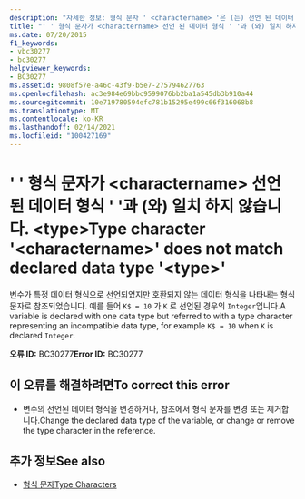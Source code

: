```yaml
---
description: "자세한 정보: 형식 문자 ' <charactername> '은 (는) 선언 된 데이터 형식 ' '과 (와) 일치 하지 않습니다. <type>"
title: "' ' 형식 문자가 <charactername> 선언 된 데이터 형식 ' '과 (와) 일치 하지 않습니다. <type>"
ms.date: 07/20/2015
f1_keywords:
- vbc30277
- bc30277
helpviewer_keywords:
- BC30277
ms.assetid: 9808f57e-a46c-43f9-b5e7-275794627763
ms.openlocfilehash: ac3e984e69bbc9599076bb2ba1a545db3b910a44
ms.sourcegitcommit: 10e719780594efc781b15295e499c66f316068b8
ms.translationtype: MT
ms.contentlocale: ko-KR
ms.lasthandoff: 02/14/2021
ms.locfileid: "100427169"
---
```

# <a name="type-character-charactername-does-not-match-declared-data-type-type"></a><span data-ttu-id="f36ee-103">' ' 형식 문자가 \<charactername> 선언 된 데이터 형식 ' '과 (와) 일치 하지 않습니다. \<type></span><span class="sxs-lookup"><span data-stu-id="f36ee-103">Type character '\<charactername>' does not match declared data type '\<type>'</span></span>

<span data-ttu-id="f36ee-104">변수가 특정 데이터 형식으로 선언되었지만 호환되지 않는 데이터 형식을 나타내는 형식 문자로 참조되었습니다. 예를 들어 `K$ = 10` 가 `K` 로 선언된 경우의 `Integer`입니다.</span><span class="sxs-lookup"><span data-stu-id="f36ee-104">A variable is declared with one data type but referred to with a type character representing an incompatible data type, for example `K$ = 10` when `K` is declared `Integer`.</span></span>  
  
 <span data-ttu-id="f36ee-105">**오류 ID:** BC30277</span><span class="sxs-lookup"><span data-stu-id="f36ee-105">**Error ID:** BC30277</span></span>  
  
## <a name="to-correct-this-error"></a><span data-ttu-id="f36ee-106">이 오류를 해결하려면</span><span class="sxs-lookup"><span data-stu-id="f36ee-106">To correct this error</span></span>  
  
- <span data-ttu-id="f36ee-107">변수의 선언된 데이터 형식을 변경하거나, 참조에서 형식 문자를 변경 또는 제거합니다.</span><span class="sxs-lookup"><span data-stu-id="f36ee-107">Change the declared data type of the variable, or change or remove the type character in the reference.</span></span>  
  
## <a name="see-also"></a><span data-ttu-id="f36ee-108">추가 정보</span><span class="sxs-lookup"><span data-stu-id="f36ee-108">See also</span></span>

- [<span data-ttu-id="f36ee-109">형식 문자</span><span class="sxs-lookup"><span data-stu-id="f36ee-109">Type Characters</span></span>](../programming-guide/language-features/data-types/type-characters.md)
